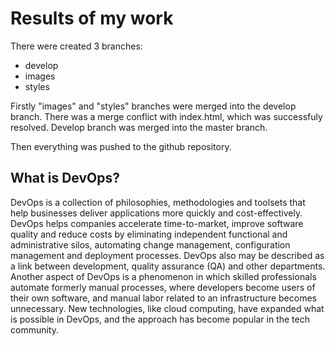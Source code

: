 # Results of my work

There were created 3 branches:
- develop 
- images 
- styles

Firstly "images" and "styles" branches were merged into the develop branch. There was a merge conflict with index.html, which was successfuly resolved. 
Develop branch was merged into the master branch.

Then everything was pushed to the github repository.

## What is DevOps?
DevOps is a collection of philosophies, methodologies and toolsets that help businesses deliver applications more quickly and cost-effectively.
DevOps helps companies accelerate time-to-market, improve software quality and reduce costs by eliminating independent functional and administrative silos,
automating change management, configuration management and deployment processes.
DevOps also may be described as a link between development, quality assurance (QA) and other departments.
Another aspect of DevOps is a phenomenon in which skilled professionals automate formerly manual processes, where developers become users of their own software,
and manual labor related to an infrastructure becomes unnecessary. 
New technologies, like cloud computing, have expanded what is possible in DevOps, and the approach has become popular in the tech community.

